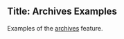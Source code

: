 ﻿Title: Archives Examples
---
Examples of the [archives](https://statiq.dev/web/content-and-data/archives) feature.

<partial name="_ListPages" model='\@OutputPages[Model.Destination.Parent.Combine("archives/*").FullPath]'>